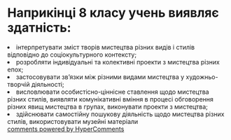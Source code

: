 <div id="hypercomments_widget" class="js-hypercomments-widget invisible"></div>

# Наприкінці 8 класу учень виявляє здатність:

<li>інтерпретувати зміст творів мистецтва різних видів і стилів відповідно до соціокультурного контексту;</li>
<li>розробляти індивідуальні та колективні проекти з мистецтва різних епох;</li>
<li>застосовувати зв’язки між різними видами мистецтва у художньо-творчій діяльності;</li>
<li>висловлювати особистісно-ціннісне ставлення щодо мистецтва різних стилів, виявляти комунікативні вміння в процесі обговорення різних явищ мистецтва в групах, виконувати проекти з мистецтва;</li>
<li>здійснювати самостійну пошукову діяльність щодо мистецтва різних стилів, використовувати музейні матеріали</li>

<div class="js-hypercomments-container">
<a href="http://hypercomments.com" class="hc-link" title="comments widget">comments powered by HyperComments</a>
</div>